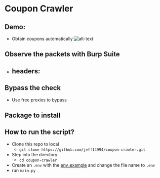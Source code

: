 # Coupon Crawler
## Demo: 
- Obtain coupons automatically 
![alt-text](https://github.com/jeff14994/coupon-crawler/blob/main/demo.gif)



## Observe the packets with Burp Suite
- headers:
    - 
## Bypass the check
- Use free proxies to bypass
## Package to install
## How to run the script?
- Clone this repo to local
    - `git clone https://github.com/jeff14994/coupon-crawler.git` 
- Step into the directory
    - `cd coupon-crawler`
- Create an `.env` with the [env_example](https://github.com/jeff14994/coupon-crawler/blob/main/env_example) and change the file name to `.env`
- run `main.py`
